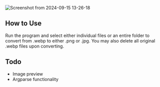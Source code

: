 ![Screenshot from 2024-09-15 13-26-18](https://github.com/user-attachments/assets/7e36fac4-aa16-4102-bc71-e34ef8adf60b)
## How to Use
Run the program and select either individual files or an entire folder to convert from .webp to either .png or .jpg. 
You may also delete all original .webp files upon converting. 
## Todo
- Image preview
- Argparse functionality
